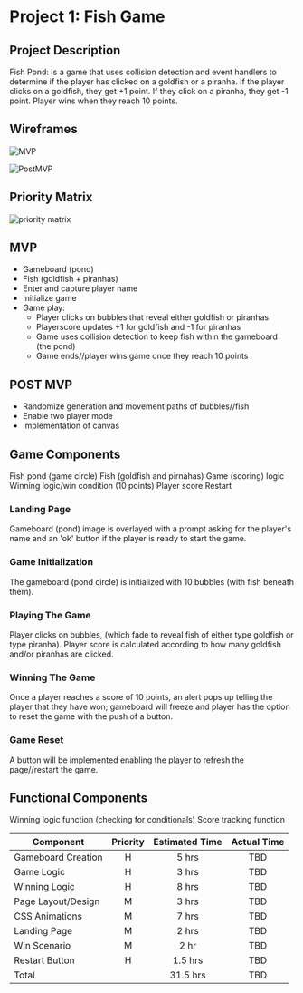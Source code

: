 # Project 1: Fish Game

## Project Description

Fish Pond: Is a game that uses collision detection and event handlers to determine if the player has clicked on a goldfish or a piranha. 
If the player clicks on a goldfish, they get +1 point. If they click on a piranha, they get -1 point. Player wins when they reach 10 points.


## Wireframes

![MVP](https://imgur.com/a/cY1wF)

![PostMVP](https://imgur.com/jIfk51R)

## Priority Matrix

![priority matrix](https://imgur.com/v3oSGLy)


## MVP

* Gameboard (pond)
* Fish (goldfish + piranhas)
* Enter and capture player name
* Initialize game
* Game play:
  * Player clicks on bubbles that reveal either goldfish or piranhas
  * Playerscore updates +1 for goldfish and -1 for piranhas
  * Game uses collision detection to keep fish within the gameboard (the pond)
  * Game ends//player wins game once they reach 10 points


## POST MVP

* Randomize generation and movement paths of bubbles//fish
* Enable two player mode
* Implementation of canvas


## Game Components

Fish pond (game circle)
Fish (goldfish and pirnahas)
Game (scoring) logic
Winning logic/win condition (10 points)
Player score
Restart



### Landing Page

Gameboard (pond) image is overlayed with a prompt asking for the player's name and an 'ok' button if the player is ready
to start the game.


### Game Initialization
The gameboard (pond circle) is initialized with 10 bubbles (with fish beneath them).

### Playing The Game

Player clicks on bubbles, (which fade to reveal fish of either type goldfish or type piranha). Player score is calculated
according to how many goldfish and/or piranhas are clicked.

### Winning The Game
Once a player reaches a score of 10 points, an alert pops up telling the player that they have won; gameboard will freeze
and player has the option to reset the game with the push of a button.

### Game Reset

A button will be implemented enabling the player to refresh the page//restart the game.

## Functional Components

Winning logic function (checking for conditionals)
Score tracking function


| Component           | Priority | Estimated Time | Actual Time |
| ---                 | :---:    |  :---:         | :---:       |
| Gameboard Creation  | H        | 5 hrs          | TBD         | 
| Game Logic          | H        | 3 hrs          | TBD         | 
| Winning Logic       | H        | 8 hrs          | TBD         | 
| Page Layout/Design  | M        | 3 hrs          | TBD         |  
| CSS Animations      | M        | 7 hrs          | TBD         |
| Landing Page        | M        | 2 hrs          | TBD         | 
| Win Scenario        | M        | 2 hr           | TBD         | 
| Restart Button      | H        | 1.5 hrs        | TBD         | 
| Total               |          | 31.5 hrs       | TBD         | 

